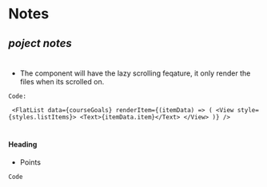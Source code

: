 # Notes

## _poject notes_

#

#### <FlatList />

- The <FlatList /> component will have the lazy scrolling feqature, it only render the files when its scrolled on.

`Code:`

` <FlatList data={courseGoals} renderItem={(itemData) => ( <View style={styles.listItems}> <Text>{itemData.item}</Text> </View> )} />`

#

#### Heading

- Points

`Code`
